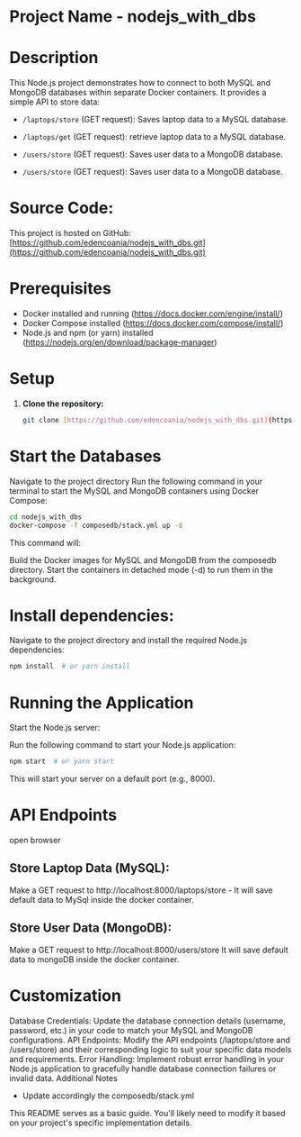 # Project Name - nodejs_with_dbs

# Description

This Node.js project demonstrates how to connect to both MySQL and MongoDB databases within separate Docker containers. It provides a simple API to store data:

- `/laptops/store` (GET request): Saves laptop data to a MySQL database.
- `/laptops/get` (GET request): retrieve laptop data to a MySQL database.

- `/users/store` (GET request): Saves user data to a MongoDB database.
- `/users/store` (GET request): Saves user data to a MongoDB database.
# Source Code:

This project is hosted on GitHub: [https://github.com/edencoania/nodejs_with_dbs.git](https://github.com/edencoania/nodejs_with_dbs.git)

# Prerequisites

- Docker installed and running (https://docs.docker.com/engine/install/)
- Docker Compose installed (https://docs.docker.com/compose/install/)
- Node.js and npm (or yarn) installed (https://nodejs.org/en/download/package-manager)

# Setup

1. **Clone the repository:**

   ```bash
   git clone [https://github.com/edencoania/nodejs_with_dbs.git](https://github.com/edencoania/nodejs_with_dbs.git)


# Start the Databases

Navigate to the project directory 
Run the following command in your terminal to start the MySQL and MongoDB containers using Docker Compose:

   ```bash
   cd nodejs_with_dbs
   docker-compose -f composedb/stack.yml up -d 
   ```

This command will:

Build the Docker images for MySQL and MongoDB from the composedb directory.
Start the containers in detached mode (-d) to run them in the background.

# Install dependencies:

Navigate to the project directory and install the required Node.js dependencies:

 ```Bash
npm install  # or yarn install
 ```

# Running the Application

Start the Node.js server:

Run the following command to start your Node.js application:

 ```Bash
npm start  # or yarn start
 ```
This will start your server on a default port (e.g., 8000).

# API Endpoints
open browser 

## Store Laptop Data (MySQL):

Make a GET request to http://localhost:8000/laptops/store - It will save default data to MySql inside the docker container.

## Store User Data (MongoDB):

Make a GET request to http://localhost:8000/users/store It will save default data to mongoDB inside the docker container.


# Customization

Database Credentials: Update the database connection details (username, password, etc.) in your code to match your MySQL and MongoDB configurations.
API Endpoints: Modify the API endpoints (/laptops/store and /users/store) and their corresponding logic to suit your specific data models and requirements.
Error Handling: Implement robust error handling in your Node.js application to gracefully handle database connection failures or invalid data.
Additional Notes

- Update accordingly the composedb/stack.yml

This README serves as a basic guide. You'll likely need to modify it based on your project's specific implementation details.

